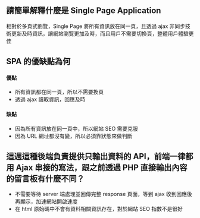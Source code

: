 ## 請簡單解釋什麼是 Single Page Application
相對於多頁式劉覽，Single Page 將所有資訊放在同一頁，且透過 ajax 非同步技術更新及時資訊，讓網站瀏覽更加及時，而且用戶不需要切換頁，整體用戶體驗更佳

## SPA 的優缺點為何
#### 優點
- 所有資訊都在同一頁，所以不需要換頁
- 透過 ajax 讀取資訊，回應及時
#### 缺點
- 因為所有資訊放在同一頁中，所以網站 SEO 需要克服
- 因為 URL 網址都沒有變，所以必須靠狀態來做判斷

## 這週這種後端負責提供只輸出資料的 API，前端一律都用 Ajax 串接的寫法，跟之前透過 PHP 直接輸出內容的留言板有什麼不同？
- 不需要等待 server 端處理並回傳完整 response 頁面，等到 ajax 收到回應後再顯示，加速網站開啟速度
- 在 html 原始碼中不會有資料相關資訊存在，對於網站 SEO 指數不是很好